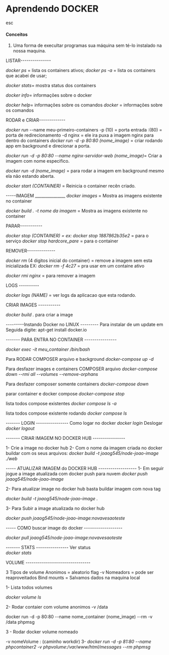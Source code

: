 # Aprendendo DOCKER

esc

#### Conceitos

1. Uma forma de execultar programas sua máquina sem té-lo instalado na nossa maquina.

LISTAR---------------

_docker ps_ = lista os containers ativos;
_docker ps -a_ = lista os containers que acabei de usar;

_docker stats_= mostra status dos containers

_docker info_= informações sobre o docker

_docker help_= informações sobre os comandos
_docker <sub-comando> <opcoes>_= informações sobre os comandos

RODAR e CRIAR-------------

_docker run_ --name meu-primeiro-containers -p (10) = porta entrada :(80) = porta de redirecionamento -d nginx = ele ira puxa a imagem nginx para dentro do containers
_docker run -d -p 80:80 (nome_image)_ = criar rodando app em background e direcionar a porta.

_docker run -d -p 80:80 --name nginx-servidor-web (nome_image)_= Criar a imagem com nome especifico.

_docker run -d (nome_image)_ = para rodar a imagem em background mesmo ela não estando aberta.

_docker start (CONTAINER)_ = Reinicia o container recên criado.


-----IMAGEM _______________
_docker images_ = Mostra as imagens existente no container


_docker build . -t nome da imagem_ = Mostra as imagens existente no container

PARAR-----------

_docker stop (CONTAINER) = ex: docker stop 1887862b35e2_ = para o serviço
_docker stop hardcore_pare_ = para o container

REMOVER--------------

_docker rm_ (4 digitos inicial do container) = remove a imagem sem esta inicializada
EX:
_docker rm -f 4c27_ = pra usar em um containe ativo

_docker rmi nginx_ = para remover a imagem

LOGS ----------

_docker logs (NAME)_ = ver logs da aplicacao que esta rodando.

CRIAR IMAGES -----------

_docker build ._ para criar a image

---------Instando Docker no LINUX ---------
Para instalar de um update
em Seguida digite:
apt-get install docker.io


------- PARA ENTRA NO CONTAINER ----------------

*docker exec -it meu_container /bin/bash*


Para RODAR COMPOSER arquivo e background
*docker-compose up -d*

Para desfazer images e containers COMPOSER arquivo
*docker-compose down --rmi all --volumes --remove-orphans*

Para desfazer composer somente containers
*docker-compose down*

parar container e docker compose
*docker-compose stop*

lista todos compose existentes
*docker compose ls -a*

lista todos compose existente rodando
*docker compose ls*


------- LOGIN ----------------
Como logar no docker 
*docker login*
Deslogar
*docker logout*



------- CRIAR IMAGEM NO DOCKER HUB ----------------

1- Crie a image no docker hub 
2- Com o nome da imagem criada no docker buildar
com os seus arquivos:
*docker build -t joaog545/node-joao-image ./web*

----- ATUALIZAR IMAGEM do DOCKER HUB -------------------
1- Em seguir jogue a image atualizada com docker 
push para nuvem
*docker push joaog545/node-joao-image*

2- Para atualizar image no docker hub basta buildar
imagem com nova tag

*docker build -t joaog545/node-joao-image .*

3- Para Subir a image atualizada no docker hub 

*docker push joaog545/node-joao-image:novavesaoteste*

----- COMO buscar image do docker  ------------------- 

*docker pull joaog545/node-joao-image:novavesaoteste*

------- STATS ----------------
Ver status  
*docker stats*


VOLUME --------------------------------

3 Tipos de volume 
Anonimos  = aleatorio flag -v 
Nomeadors  = pode ser reaproveitados
Bind mounts  = Salvamos dados na maquina
local


1- Lista todos volumes

*docker volume ls*

2- Rodar contaier com volume anonimos -v /data

docker run -d -p 80:80 --name nome_container (nome_image) --rm -v /data phpmsg

3 - Rodar docker volume nomeado 

-v nomeVolume : (caminho workdir)
3- *docker run -d -p 81:80 --name phpcontainer2 -v phpvolume:/var/www/html/messages --rm phpmsg*